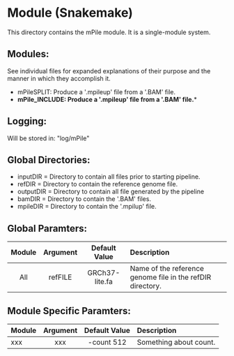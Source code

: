 #   Module (Snakemake)
This directory contains the mPile module. It is a single-module system.

## Modules:
See individual files for expanded explanations of their purpose and the manner in which they accomplish it.
* mPileSPLIT: Produce a '.mpileup' file from a '.BAM' file.
* **mPile_INCLUDE: Produce a '.mpileup' file from a '.BAM' file.***

## Logging:
Will be stored in: "log/mPile"

## Global Directories:
* inputDIR = Directory to contain all files prior to starting pipeline.
* refDIR = Directory to contain the reference genome file.
* outputDIR = Directory to contain all file generated by the pipeline
* bamDIR = Directory to contain the '.BAM' files.
* mpileDIR = Directory to contain the '.mpilup' file.

## Global Paramters:
Module | Argument | Default Value | Description
:--------: | :--------: | :--------: | :--------
All | refFILE | GRCh37-lite.fa | Name of the reference genome file in the refDIR directory.

## Module Specific Paramters:
Module | Argument | Default Value | Description
:--------- | :--------: | :--------: | :--------
xxx | xxx | -count 512 | Something about count.
